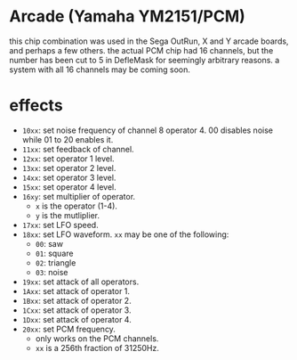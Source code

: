 # Arcade (Yamaha YM2151/PCM)

this chip combination was used in the Sega OutRun, X and Y arcade boards, and perhaps a few others.
the actual PCM chip had 16 channels, but the number has been cut to 5 in DefleMask for seemingly arbitrary reasons. a system with all 16 channels may be coming soon.

# effects

- `10xx`: set noise frequency of channel 8 operator 4. 00 disables noise while 01 to 20 enables it.
- `11xx`: set feedback of channel.
- `12xx`: set operator 1 level.
- `13xx`: set operator 2 level.
- `14xx`: set operator 3 level.
- `15xx`: set operator 4 level.
- `16xy`: set multiplier of operator.
  - `x` is the operator (1-4).
  - `y` is the mutliplier.
- `17xx`: set LFO speed.
- `18xx`: set LFO waveform. `xx` may be one of the following:
  - `00`: saw
  - `01`: square
  - `02`: triangle
  - `03`: noise
- `19xx`: set attack of all operators.
- `1Axx`: set attack of operator 1.
- `1Bxx`: set attack of operator 2.
- `1Cxx`: set attack of operator 3.
- `1Dxx`: set attack of operator 4.
- `20xx`: set PCM frequency.
  - only works on the PCM channels.
  - `xx` is a 256th fraction of 31250Hz.
